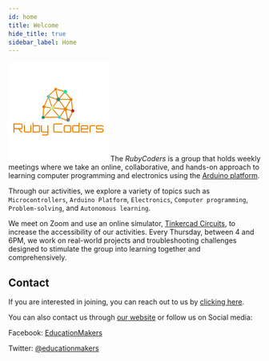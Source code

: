 ```yaml
---
id: home
title: Welcome
hide_title: true
sidebar_label: Home
---
```


![Ruby Coders](assets/img/logo.png)
The *RubyCoders* is a group that holds weekly meetings where we take an online, collaborative, and hands-on approach to learning computer programming and electronics using the  <a href="https://arduino.cc" target="_blank">Arduino platform</a>.

Through our activities, we explore a variety of topics such as `Microcontrollers`, `Arduino Platform`, `Electronics`, `Computer programming`, `Problem-solving`, and `Autonomous learning`.

We meet on Zoom and use an online simulator, <a href="https://www.tinkercad.com/circuits" target="_blank">Tinkercad Circuits</a>, to increase the accessibility of our activities. Every Thursday, between 4 and 6PM, we work on real-world projects and troubleshooting challenges designed to stimulate the group into learning together and comprehensively.

## Contact
If you are interested in joining, you can reach out to us by [clicking here](join). 

You can also contact us through <a href="https://educationmakers.ca" target="_blank">our website</a> or follow us on Social media:

Facebook: <a href="https://www.facebook.com/educationmakers1" target="_blank">EducationMakers</a>

Twitter: <a href="https://twitter.com/educationmakers" target="_blank">@educationmakers</a>